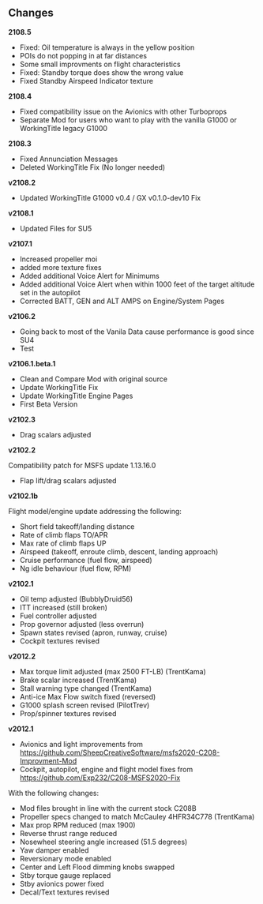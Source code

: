 ## Changes

**2108.5**
- Fixed: Oil temperature is always in the yellow position
- POIs do not popping in at far distances
- Some small improvments on flight characteristics
- Fixed: Standby torque does show the wrong value
- Fixed Standby Airspeed Indicator texture

**2108.4**
- Fixed compatibility issue on the Avionics with other Turboprops
- Separate Mod for users who want to play with the vanilla G1000 or WorkingTitle legacy G1000

**2108.3**
- Fixed Annunciation Messages
- Deleted WorkingTitle Fix (No longer needed)

**v2108.2**
- Updated WorkingTitle G1000 v0.4 / GX v0.1.0-dev10 Fix

**v2108.1**
- Updated Files for SU5

**v2107.1**
- Increased propeller moi
- added more texture fixes
- Added additional Voice Alert for Minimums
- Added additional Voice Alert when within 1000 feet of the target altitude set in the autopilot
- Corrected BATT, GEN and ALT AMPS on Engine/System Pages

**v2106.2**
- Going back to most of the Vanila Data cause performance is good since SU4
- Test

**v2106.1.beta.1**
- Clean and Compare Mod with original source
- Update WorkingTitle Fix
- Update WorkingTitle Engine Pages
- First Beta Version

**v2102.3**

- Drag scalars adjusted

**v2102.2**

Compatibility patch for MSFS update 1.13.16.0

- Flap lift/drag scalars adjusted

**v2102.1b**

Flight model/engine update addressing the following:

- Short field takeoff/landing distance
- Rate of climb flaps TO/APR
- Max rate of climb flaps UP
- Airspeed (takeoff, enroute climb, descent, landing approach)
- Cruise performance (fuel flow, airspeed)
- Ng idle behaviour (fuel flow, RPM)

**v2102.1**

- Oil temp adjusted (BubblyDruid56)
- ITT increased (still broken)
- Fuel controller adjusted
- Prop governor adjusted (less overrun)
- Spawn states revised (apron, runway, cruise) 
- Cockpit textures revised

**v2012.2**

- Max torque limit adjusted (max 2500 FT-LB) (TrentKama)
- Brake scalar increased (TrentKama)
- Stall warning type changed (TrentKama)
- Anti-ice Max Flow switch fixed (reversed)
- G1000 splash screen revised (PilotTrev)
- Prop/spinner textures revised

**v2012.1**

- Avionics and light improvements from https://github.com/SheepCreativeSoftware/msfs2020-C208-Improvment-Mod
- Cockpit, autopilot, engine and flight model fixes from https://github.com/Exp232/C208-MSFS2020-Fix

With the following changes:

- Mod files brought in line with the current stock C208B
- Propeller specs changed to match McCauley 4HFR34C778 (TrentKama)
- Max prop RPM reduced (max 1900)
- Reverse thrust range reduced
- Nosewheel steering angle increased (51.5 degrees)
- Yaw damper enabled
- Reversionary mode enabled
- Center and Left Flood dimming knobs swapped
- Stby torque gauge replaced
- Stby avionics power fixed
- Decal/Text textures revised
